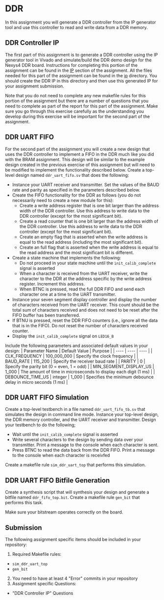 
# DDR

In this assignment you will generate a DDR controller from the IP generator tool and use this controller to read and write data from a DDR memory.

## DDR Controller IP

The first part of this assignment is to generate a DDR controller using the IP generator tool in Vivado and simulate/build the DDR demo design for the Nexys4 DDR board.
Instructions for completing this portion of the assignment can be found in the [IP](ip/ip.md) section of the assignment.
All the files needed for this part of the assignment can be found in the [ip](ip) directory.
You should create the DDR IP in this directory and then use this generated IP for your assignment submission.

Note that you do not need to complete any new makefile rules for this portion of the assignment but there are a number of questions that you need to complete as part of the report for this part of the assignment.
Make sure you go through this exercise carefully as the understanding you develop during this exercise will be important for the second part of the assignment.

## DDR UART FIFO

For the second part of the assignment you will create a new design that uses the DDR controller to implement a FIFO in the DDR much like you did with the BRAM assignment.
This design will be similar to the example design created in the previous exercise of this assignment but will need to be modified to implement the functionality described below.
Create a top-level design named `ddr_uart_fifo.sv` that does the following:
* Instance your UART receiver and transmitter. Set the values of the BAUD rate and parity as specified in the parameters described below.
* Create the FIFO functionality for the DDR as follows (you do not necessarily need to create a new module for this):
  * Create a write address register that is one bit larger than the address width of the DDR controller. Use this address to write data to the DDR controller (except for the most significant bit).
  * Create a read counter that is one bit larger than the address width of the DDR controller. Use this address to write data to the DDR controller (except for the most significant bit).
  * Create an empty flag that is asserted when the write address is equal to the read address (including the most significant bit).
  * Create an full flag that is asserted when the write address is equal to the read address and the most significant bit is different.
* Create a state machine that implements the following:
  * Do not proceed in your state machine until the `init_calib_complete` signal is asserted
  * When a character is received from the UART receiver, write the character to the DDR at the address specific by the write address register. Increment this address.
  * When BTNC is pressed, read the full DDR FIFO and send each character one at a time to the UART transmitter.
* Instance your seven segment display controller and display the number of characters received from the UART receiver. This count should be the total sum of characters received and does not need to be reset after the FIFO buffer has been transferred.
* If BTNU is pressed, reset the DDR FIFO counters (i.e., ignore all the data that is in the FIFO). Do not reset the number of characters received counter.
* Display the `init_calib_complete` signal on `LED16_B`

Include the following parameters and associated default values in your design:
| Parameter Name | Default Value | Purpose |
| ---- | ---- | ---- |
| CLK_FREQUENCY  | 100_000_000 | Specify the clock frequency |
| BAUD_RATE | 115_200 | Specify the receiver baud rate |
| PARITY | 0 | Specify the parity bit (0 = even, 1 = odd) |
| MIN_SEGMENT_DISPLAY_US | 1_000 | The amount of time in microseconds to display each digit (1 ms) |
| DEBOUNCE_TIME_US | integer | 1_000 | Specifies the minimum debounce delay in micro seconds (1 ms) |

## DDR UART FIFO Simulation

Create a top-level testbench in a file named `ddr_uart_fifo_tb.sv` that simulates the design in command line mode.
Instance your top-level design, the DDR memory controller, and the UART receiver and transmitter.
Design your testbench to do the following;
* Wait until the `init_calib_complete` signal is asserted
* Write several characters to the design by sending data over your transmitter. Print a message to the console when each character is sent.
* Press BTNC to read the data back from the DDR FIFO. Print a message to the console when each character is receivfed

Create a makefile rule `sim_ddr_uart_top` that performs this simulation.

## DDR UART FIFO Bitfile Generation

Create a synthesis script that will synthesis your design and generate a bitfile named `ddr_fifo_top.bit`.
Create a makefile rule `gen_bit` that performs this task.

Make sure your bitstream operates correctly on the board.

## Submission

The following assignment specific items should be included in your repository:

1. Required Makefile rules:
  * `sim_ddr_uart_top`
  * `gen_bit`
2. You need to have at least 4 "Error" commits in your repository
3. Assignment specific Questions:
  * "DDR Controller IP" Questions

<!--
Changes:
- Use an AXI interface instead of this odd "UI" interface that is hard to understand and difficult to use (it forces students to learn about AXI)
- Provide more discussion about the clock domains and approaches for handling the clock domains (which clock is Tx/rx? need to know clocks of these)
- Need to provide a template for the quyestios so it is easier to grade
- Is there a way we can reduce the number of warnings?
- Need to be more clear on what should be printed for the simulation and testbench for grading. Perhaps a header for ease of grading and finding results.

- Student comments:
* If you could put in the ddr.md that `[0:0]` has to be included before some of the ports in our top module that would be great. As it appears to be redundant so multiple of us have removed it, but it has to be there or it causes a lot of weird issues.
* took a very long time figuring out the file structures and getting the IP to implement together
* The disparity between simulation and implementation, where my first printed character would be replaced by the most recent character in its same column number (despite being if a different row), caused many additional hours of debugging with little to go on.
  * It may be helpful to give a more in dept explainaiton in the lab write up of the DDR
-->